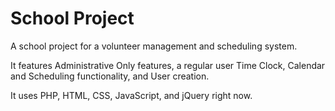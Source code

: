 # School Project 
A school project for a volunteer management and scheduling system.

It features Administrative Only features, a regular user Time Clock, Calendar and Scheduling functionality, and User creation.

It uses PHP, HTML, CSS, JavaScript, and jQuery right now.